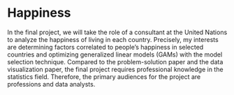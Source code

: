 # Happiness 

In the final project, we will take the role of a consultant at the United Nations to analyze the happiness of living in each country. Precisely, my interests are determining factors correlated to people’s happiness in selected countries and optimizing generalized linear models (GAMs) with the model selection technique. Compared to the problem-solution paper and the data visualization paper, the final project requires professional knowledge in the statistics field. Therefore, the primary audiences for the project are professions and data analysts.






